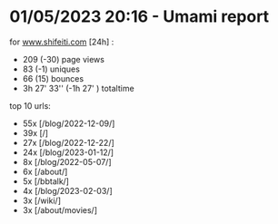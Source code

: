 # 01/05/2023 20:16 - Umami report
for www.shifeiti.com [24h] :

 - 209 (-30) page views
 - 83 (-1) uniques
 - 66 (15) bounces
 - 3h 27' 33'' (-1h 27' ) totaltime


top 10 urls:
 - 55x [/blog/2022-12-09/]
 - 39x [/]
 - 27x [/blog/2022-12-22/]
 - 24x [/blog/2023-01-12/]
 - 8x [/blog/2022-05-07/]
 - 6x [/about/]
 - 5x [/bbtalk/]
 - 4x [/blog/2023-02-03/]
 - 3x [/wiki/]
 - 3x [/about/movies/]


